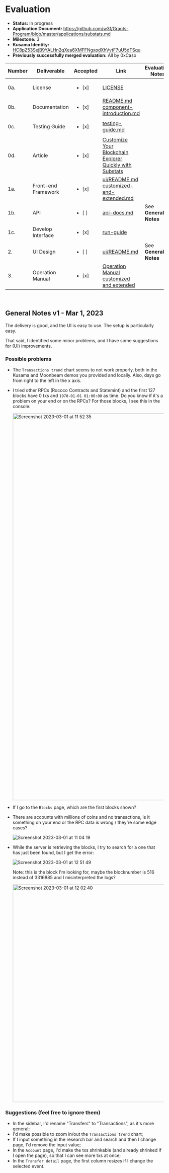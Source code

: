 # Evaluation

- **Status:** In progress
- **Application Document:** https://github.com/w3f/Grants-Program/blob/master/applications/substats.md
- **Milestone:** 3
- **Kusama Identity:** [HC8pZ53SejB9YALHn2qXea6XMFFNgxpdXhVvtF7uU5dTSqu](https://kusama.subscan.io/account/HC8pZ53SejB9YALHn2qXea6XMFFNgxpdXhVvtF7uU5dTSqu)
- **Previously successfully merged evaluation:** All by 0xCaso

| Number | Deliverable | Accepted | Link | Evaluation Notes |
| ------ | ----------- | -------- | ---- |----------------- |
| 0a. | License | <ul><li>[x] </li></ul> | [LICENSE](https://github.com/CESSProject/substats/blob/7258ab4c2374d709ce0e65c14c1befe85e8bfaf9/LICENSE) |  |
| 0b. | Documentation | <ul><li>[x] </li></ul> | [README.md](https://github.com/CESSProject/substats/blob/7258ab4c2374d709ce0e65c14c1befe85e8bfaf9/README.md) <br /> [component-introduction.md](https://github.com/CESSProject/substats/blob/7258ab4c2374d709ce0e65c14c1befe85e8bfaf9/documents/component-introduction.md) |  |
| 0c. | Testing Guide | <ul><li>[x] </li></ul> | [testing-guide.md](https://github.com/CESSProject/substats/blob/7258ab4c2374d709ce0e65c14c1befe85e8bfaf9/documents/testing-guide.md) |  |
| 0d. | Article | <ul><li>[x] </li></ul> | [Customize Your Blockchain Explorer Quickly with Substats](https://medium.com/@CESS_LAB/customize-your-blockchain-explorer-quickly-with-substats-ae7880eb14d1) |  |
| 1a. | Front-end Framework | <ul><li>[x] </li></ul> | [ui/README.md](https://github.com/CESSProject/substats/blob/7258ab4c2374d709ce0e65c14c1befe85e8bfaf9/ui/README.md) <br />  [customized-and-extended.md](https://github.com/CESSProject/substats/blob/7258ab4c2374d709ce0e65c14c1befe85e8bfaf9/documents/customized-and-extended.md) |  |
| 1b. | API | <ul><li>[ ] </li></ul> | [api-docs.md](https://github.com/CESSProject/substats/blob/7258ab4c2374d709ce0e65c14c1befe85e8bfaf9/documents/api-docs.md) | See **General Notes** |
| 1c. | Develop Interface | <ul><li>[x] </li></ul> | [run-guide](https://github.com/CESSProject/substats/tree/7258ab4c2374d709ce0e65c14c1befe85e8bfaf9#5-run-guide) |  |
| 2. | UI Design | <ul><li>[ ] </li></ul> | [ui/README.md](https://github.com/CESSProject/substats/blob/7258ab4c2374d709ce0e65c14c1befe85e8bfaf9/ui/README.md) | See **General Notes** |
| 3. | Operation Manual | <ul><li>[x] </li></ul> | [Operation Manual](https://github.com/CESSProject/substats/blob/7258ab4c2374d709ce0e65c14c1befe85e8bfaf9/README.md)  <br />  [customized and extended](https://github.com/CESSProject/substats/blob/7258ab4c2374d709ce0e65c14c1befe85e8bfaf9/documents/customized-and-extended.md) |  |
<br/>

## General Notes v1 - Mar 1, 2023
The delivery is good, and the UI is easy to use. The setup is particularly easy.

That said, I identified some minor problems, and I have some suggestions for (UI) improvements.

### Possible problems
- The `Transactions trend` chart seems to not work properly, both in the Kusama and Moonbeam demos you provided and locally. Also, days go from right to the left in the x axis.
- I tried other RPCs (Rococo Contracts and Statemint) and the first 127 blocks have 0 txs and `1970-01-01 01:00:00` as time. Do you know if it's a problem on your end or on the RPCs? For those blocks, I see this in the console:

  <img width="1230" alt="Screenshot 2023-03-01 at 11 52 35" src="https://user-images.githubusercontent.com/22419450/222134266-aa61ef22-8611-4159-bec2-89dede7a9c0f.png">

- If I go to the `Blocks` page, which are the first blocks shown?
- There are accounts with millions of coins and no transactions, is it something on your end or the RPC data is wrong / they're some edge cases?

  ![Screenshot 2023-03-01 at 11 04 19](https://user-images.githubusercontent.com/22419450/222134147-61039c49-c130-4316-b9a1-d152a235a678.png)

- While the server is retrieving the blocks, I try to search for a one that has just been found, but I get the error:

  ![Screenshot 2023-03-01 at 12 51 49](https://user-images.githubusercontent.com/22419450/222133475-86fce356-796a-4969-869c-0d54f58895f7.png)
  
  Note: this is the block I'm looking for, maybe the blocknumber is 516 instead of 3316885 and I misinterpreted the logs?
  
  <img width="692" alt="Screenshot 2023-03-01 at 12 02 40" src="https://user-images.githubusercontent.com/22419450/222134060-5fabdff0-3fd8-41f3-aee7-1c1c13e73dad.png"/>




### Suggestions (feel free to ignore them)
- In the sidebar, I'd rename "Transfers" to "Transactions", as it's more general;
- I'd make possible to zoom in/out the `Transactions trend` chart;
- If I input something in the research bar and search and then I change page, I'd remove the input value;
- In the `Account` page, I'd make the txs shrinkable (and already shrinked if I open the page), so that I can see more txs at once;
- In the `Transfer detail` page, the first column resizes if I change the selected event.
